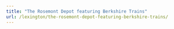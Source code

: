 ```yaml
---
title: "The Rosemont Depot featuring Berkshire Trains"
url: /lexington/the-rosemont-depot-featuring-berkshire-trains/
---
```

